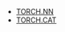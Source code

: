 * [TORCH.NN](https://pytorch.org/docs/stable/nn.html)
* [TORCH.CAT](https://pytorch.org/docs/stable/generated/torch.cat.html)
